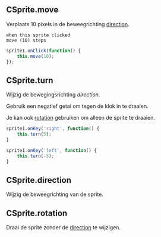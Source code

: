 ## CSprite.move

Verplaats 10 pixels in de beweegrichting [direction](CSprite.direction).

```scratch
when this sprite clicked
move (10) steps
```


```javascript
sprite1.onClick(function() {
    this.move(10);
});
```


## CSprite.turn

Wijzig de bewegingsrichting _direction_.

Gebruik een negatief getal om tegen de klok in te draaien.

Je kan ook [rotation](CSprite.rotation) gebruiken om alleen de sprite te draaien.

```javascript
sprite1.onKey('right', function() {
    this.turn(5);
}

sprite1.onKey('left', function() {
    this.turn(-5);
}
```

## CSprite.direction

Wijzig de beweegrichting van de sprite.

## CSprite.rotation

Draai de sprite zonder de [direction](CSprite.direction) te wijzigen.

